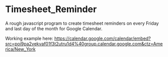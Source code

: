 # Timesheet_Reminder
A rough javascript program to create timesheet reminders on every Friday and last day of the month for Google Calendar.

Working example here: https://calendar.google.com/calendar/embed?src=poi9pa2vekvaf01f3t2utru1d4%40group.calendar.google.com&ctz=America/New_York
